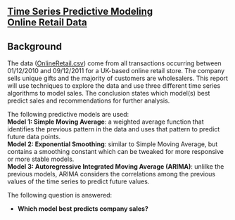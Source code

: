 ## [Time Series Predictive Modeling <br> Online Retail Data](https://kimberlyahealy.github.io/Online-Retail-Data-Time-Series-Predictive-Modeling/)

## Background
The data ([OnlineRetail.csv](https://archive.ics.uci.edu/ml/datasets/Online+Retail)) come from all transactions occurring between 01/12/2010 and 09/12/2011 for a UK-based online retail store. The company sells unique gifts and the majority of customers are wholesalers. This report will use techniques to explore the data and use three different time series algorithms to model sales. The conclusion states which model(s) best predict sales and recommendations for further analysis.     
       
The following predictive models are used:        
**Model 1: Simple Moving Average**: a weighted average function that identifies the previous pattern in the data and uses that pattern to predict future data points.      
**Model 2: Exponential Smoothing**: similar to Simple Moving Average, but contains a smoothing constant which can be tweaked for more responsive or more stable models.      
**Model 3: Autoregressive Integrated Moving Average (ARIMA)**: unlilke the previous models, ARIMA considers the correlations among the previous values of the time series to predict future values.    
        
         
The following question is answered:     
  - **Which model best predicts company sales?**
